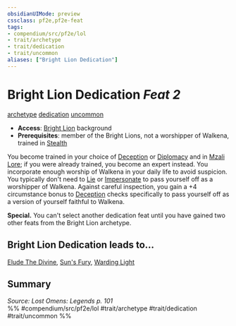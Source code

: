 ```yaml
---
obsidianUIMode: preview
cssclass: pf2e,pf2e-feat
tags:
- compendium/src/pf2e/lol
- trait/archetype
- trait/dedication
- trait/uncommon
aliases: ["Bright Lion Dedication"]
---
```

# Bright Lion Dedication  *Feat 2*  
[archetype](rules/traits/archetype.md "Archetype Feat Trait")  [dedication](rules/traits/dedication.md "Dedication Feat Trait")  [uncommon](rules/traits/uncommon.md "Uncommon Rarity Trait")  

- **Access**: [Bright Lion](compendium/character/backgrounds/bright-lion-lowg.md) background
- **Prerequisites**: member of the Bright Lions, not a worshipper of Walkena, trained in [Stealth](compendium/skills.md#Stealth)

You become trained in your choice of [Deception](compendium/skills.md#Deception) or [Diplomacy](compendium/skills.md#Diplomacy) and in [Mzali Lore](compendium/skills.md#Lore); if you were already trained, you become an expert instead. You incorporate enough worship of Walkena in your daily life to avoid suspicion. You typically don't need to [Lie](rules/actions/lie.md) or [Impersonate](rules/actions/impersonate.md) to pass yourself off as a worshipper of Walkena. Against careful inspection, you gain a +4 circumstance bonus to [Deception](compendium/skills.md#Deception) checks specifically to pass yourself off as a version of yourself faithful to Walkena.

**Special.** You can't select another dedication feat until you have gained two other feats from the Bright Lion archetype.

## Bright Lion Dedication leads to...

[Elude The Divine](compendium/feats/elude-the-divine-lol.md), [Sun's Fury](compendium/feats/suns-fury-lol.md), [Warding Light](compendium/feats/warding-light-lol.md)

## Summary

*Source: Lost Omens: Legends p. 101*  
%% #compendium/src/pf2e/lol #trait/archetype #trait/dedication #trait/uncommon %%